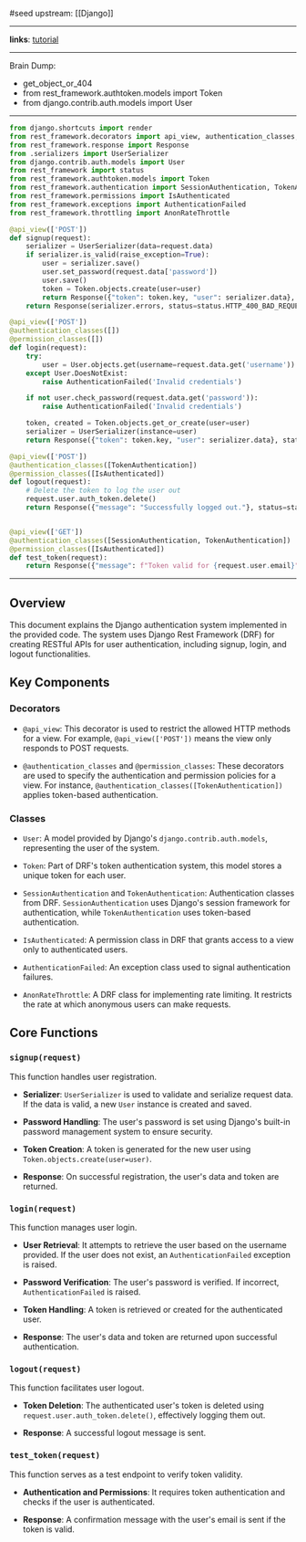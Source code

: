 #seed 
upstream: [[Django]]

---

**links**: [tutorial](https://www.youtube.com/watch?v=llrIu4Qsl7c&t=204s&ab_channel=AdamLaMorre)

---

Brain Dump: 
- get_object_or_404
- from rest_framework.authtoken.models import Token
- from django.contrib.auth.models import User

--- 

```python
from django.shortcuts import render
from rest_framework.decorators import api_view, authentication_classes, permission_classes
from rest_framework.response import Response
from .serializers import UserSerializer
from django.contrib.auth.models import User
from rest_framework import status
from rest_framework.authtoken.models import Token
from rest_framework.authentication import SessionAuthentication, TokenAuthentication
from rest_framework.permissions import IsAuthenticated
from rest_framework.exceptions import AuthenticationFailed
from rest_framework.throttling import AnonRateThrottle

@api_view(['POST'])
def signup(request):
    serializer = UserSerializer(data=request.data)
    if serializer.is_valid(raise_exception=True):
        user = serializer.save()
        user.set_password(request.data['password'])
        user.save()
        token = Token.objects.create(user=user)
        return Response({"token": token.key, "user": serializer.data}, status=status.HTTP_201_CREATED)
    return Response(serializer.errors, status=status.HTTP_400_BAD_REQUEST)

@api_view(['POST'])
@authentication_classes([])
@permission_classes([])
def login(request):
    try:
        user = User.objects.get(username=request.data.get('username'))
    except User.DoesNotExist:
        raise AuthenticationFailed('Invalid credentials')

    if not user.check_password(request.data.get('password')):
        raise AuthenticationFailed('Invalid credentials')

    token, created = Token.objects.get_or_create(user=user)
    serializer = UserSerializer(instance=user)
    return Response({"token": token.key, "user": serializer.data}, status=status.HTTP_200_OK)

@api_view(['POST'])
@authentication_classes([TokenAuthentication])
@permission_classes([IsAuthenticated])
def logout(request):
    # Delete the token to log the user out
    request.user.auth_token.delete()
    return Response({"message": "Successfully logged out."}, status=status.HTTP_200_OK)


@api_view(['GET'])
@authentication_classes([SessionAuthentication, TokenAuthentication])
@permission_classes([IsAuthenticated])
def test_token(request):
    return Response({"message": f"Token valid for {request.user.email}"}, status=status.HTTP_200_OK)

```

---

## Overview
This document explains the Django authentication system implemented in the provided code. The system uses Django Rest Framework (DRF) for creating RESTful APIs for user authentication, including signup, login, and logout functionalities.

## Key Components

### Decorators
- `@api_view`: This decorator is used to restrict the allowed HTTP methods for a view. For example, `@api_view(['POST'])` means the view only responds to POST requests.
  
- `@authentication_classes` and `@permission_classes`: These decorators are used to specify the authentication and permission policies for a view. For instance, `@authentication_classes([TokenAuthentication])` applies token-based authentication.

### Classes
- `User`: A model provided by Django's `django.contrib.auth.models`, representing the user of the system.

- `Token`: Part of DRF's token authentication system, this model stores a unique token for each user.

- `SessionAuthentication` and `TokenAuthentication`: Authentication classes from DRF. `SessionAuthentication` uses Django's session framework for authentication, while `TokenAuthentication` uses token-based authentication.

- `IsAuthenticated`: A permission class in DRF that grants access to a view only to authenticated users.

- `AuthenticationFailed`: An exception class used to signal authentication failures.

- `AnonRateThrottle`: A DRF class for implementing rate limiting. It restricts the rate at which anonymous users can make requests.

## Core Functions

### `signup(request)`
This function handles user registration.

- **Serializer**: `UserSerializer` is used to validate and serialize request data. If the data is valid, a new `User` instance is created and saved.

- **Password Handling**: The user's password is set using Django's built-in password management system to ensure security.

- **Token Creation**: A token is generated for the new user using `Token.objects.create(user=user)`.

- **Response**: On successful registration, the user's data and token are returned.

### `login(request)`
This function manages user login.

- **User Retrieval**: It attempts to retrieve the user based on the username provided. If the user does not exist, an `AuthenticationFailed` exception is raised.

- **Password Verification**: The user's password is verified. If incorrect, `AuthenticationFailed` is raised.

- **Token Handling**: A token is retrieved or created for the authenticated user.

- **Response**: The user's data and token are returned upon successful authentication.

### `logout(request)`
This function facilitates user logout.

- **Token Deletion**: The authenticated user's token is deleted using `request.user.auth_token.delete()`, effectively logging them out.

- **Response**: A successful logout message is sent.

### `test_token(request)`
This function serves as a test endpoint to verify token validity.

- **Authentication and Permissions**: It requires token authentication and checks if the user is authenticated.

- **Response**: A confirmation message with the user's email is sent if the token is valid.
